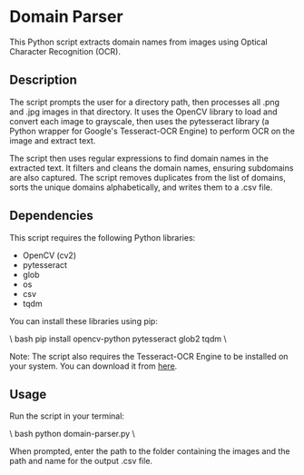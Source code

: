 # Domain Parser

This Python script extracts domain names from images using Optical Character Recognition (OCR).

## Description

The script prompts the user for a directory path, then processes all .png and .jpg images in that directory. It uses the OpenCV library to load and convert each image to grayscale, then uses the pytesseract library (a Python wrapper for Google's Tesseract-OCR Engine) to perform OCR on the image and extract text.

The script then uses regular expressions to find domain names in the extracted text. It filters and cleans the domain names, ensuring subdomains are also captured. The script removes duplicates from the list of domains, sorts the unique domains alphabetically, and writes them to a .csv file.

## Dependencies

This script requires the following Python libraries:

- OpenCV (cv2)
- pytesseract
- glob
- os
- csv
- tqdm

You can install these libraries using pip:

\ bash
pip install opencv-python pytesseract glob2 tqdm
\

Note: The script also requires the Tesseract-OCR Engine to be installed on your system. You can download it from [here](https://github.com/tesseract-ocr/tesseract/wiki).

## Usage

Run the script in your terminal:

\ bash
python domain-parser.py
\

When prompted, enter the path to the folder containing the images and the path and name for the output .csv file.